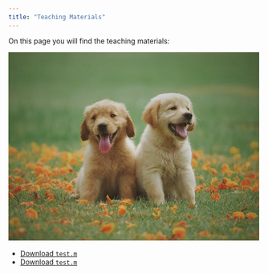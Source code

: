 ```yaml
---
title: "Teaching Materials"
---
```


On this page you will find the teaching materials:

![Picture of a dog.](Picture_1.jpg)

- [Download `test.m`](test_2020.m)
- [Download `test.m`](test_2020.m)